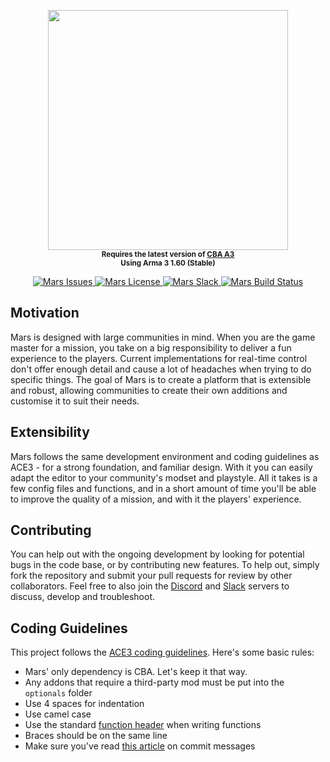 <p align="center">
	<a href="http://marseditor.com/"><img src="https://raw.githubusercontent.com/marseditor/mars/master/extras/logo/logo_min.png" height="384"></a>
	<br />
    <sup>
        <strong>
            Requires the latest version of <a href="https://github.com/CBATeam/CBA_A3/releases">CBA A3</a>
            <br />
            Using Arma 3 1.60 (Stable)
        </strong>
        <br /><br />
    </sup>
    <a href="https://github.com/marseditor/mars/issues">
        <img src="https://img.shields.io/github/issues-raw/marseditor/mars.svg?label=issues" alt="Mars Issues">
    </a>
    <a href="https://github.com/marseditor/mars/blob/master/LICENSE">
        <img src="https://img.shields.io/badge/License-GPLv3-red.svg?label=license" alt="Mars License">
    </a>
    <a href="https://mars-slackin.herokuapp.com/">
        <img src="https://mars-slackin.herokuapp.com/badge.svg?label=slack" alt="Mars Slack">
    </a>
    <a href="https://travis-ci.org/marseditor/mars">
        <img src="https://img.shields.io/travis/marseditor/mars.svg?label=build" alt="Mars Build Status">
    </a>
</p>

## Motivation
Mars is designed with large communities in mind. When you are the game master for a mission, you take on a big responsibility to deliver a fun experience to the players. Current implementations for real-time control don't offer enough detail and cause a lot of headaches when trying to do specific things. The goal of Mars is to create a platform that is extensible and robust, allowing communities to create their own additions and customise it to suit their needs.

## Extensibility
Mars follows the same development environment and coding guidelines as ACE3 - for a strong foundation, and familiar design. With it you can easily adapt the editor to your community's modset and playstyle. All it takes is a few config files and functions, and in a short amount of time you'll be able to improve the quality of a mission, and with it the players' experience.

## Contributing
You can help out with the ongoing development by looking for potential bugs in the code base, or by contributing new features. To help out, simply fork the repository and submit your pull requests for review by other collaborators. Feel free to also join the [Discord](https://discord.gg/0vfzEmmrAOu1T2uk) and [Slack](https://mars-slackin.herokuapp.com/) servers to discuss, develop and troubleshoot.

## Coding Guidelines
This project follows the [ACE3 coding guidelines](http://ace3mod.com/wiki/development/coding-guidelines.html). Here's some basic rules:
* Mars' only dependency is CBA. Let's keep it that way.
* Any addons that require a third-party mod must be put into the `optionals` folder
* Use 4 spaces for indentation
* Use camel case
* Use the standard [function header](http://ace3mod.com/wiki/development/coding-guidelines.html#headers) when writing functions
* Braces should be on the same line
* Make sure you've read [this article](http://chris.beams.io/posts/git-commit) on commit messages